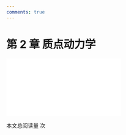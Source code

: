 ```yaml
---
comments: true
---
```


# 第 2 章 质点动力学

<object data="第 2 章 质点动力学.pdf" type="application/pdf" width="150%" height="800">
    <embed src="第 2 章 质点动力学.pdf" type="application/pdf" />
</object>

<span id="busuanzi_container_page_pv">本文总阅读量 <span id="busuanzi_value_page_pv"></span> 次</span>